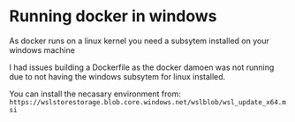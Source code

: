 # Running docker in windows 

As docker runs on a linux kernel you need a subsytem installed on your windows machine 

I had issues building a Dockerfile as the docker damoen was not running due to not having the windows subsytem for linux installed.

You can install the necasary environment from: `https://wslstorestorage.blob.core.windows.net/wslblob/wsl_update_x64.msi` 